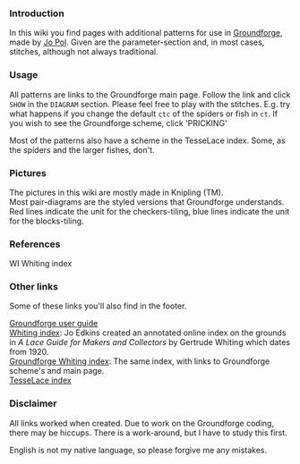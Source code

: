 ### Introduction
In this wiki you find pages with additional patterns for use in [Groundforge](https://d-bl.github.io/GroundForge/), made by [Jo Pol](https://github.com/d-bl). Given are the parameter-section and, in most cases, stitches, although not always traditional.

### Usage
All patterns are links to the Groundforge main page. Follow the link and click `SHOW` in the `DIAGRAM` section. Please feel free to play with the stitches. E.g. try what happens if you change the default `ctc` of the spiders or fish in `ct`. If you wish to see the Groundforge scheme, click 'PRICKING'

Most of the patterns also have a scheme in the TesseLace index. Some, as the spiders and the larger fishes, don't. 

### Pictures
The pictures in this wiki are mostly made in Knipling (TM).   
Most pair-diagrams are the styled versions that Groundforge understands. Red lines indicate the unit for the checkers-tiling, blue lines indicate the unit for the blocks-tiling.

### References
WI   Whiting index

### Other links
Some of these links you'll also find in the footer.

[Groundforge user guide](https://github.com/d-bl/GroundForge/wiki)   
[Whiting index](http://gwydir.demon.co.uk/jo/lace/whiting/index.htm#picindex): Jo Edkins created an annotated online index on the grounds in _A Lace Guide for Makers and Collectors_ by Gertrude Whiting which dates from 1920.     
[Groundforge Whiting index](https://github.com/d-bl/GroundForge/wiki/Whiting-Index): The same index, with links to Groundforge scheme's and main page.       
[TesseLace index](https://github.com/d-bl/GroundForge/wiki/TesseLace-Index)

### Disclaimer
All links worked when created. Due to work on the Groundforge coding, there may be hiccups. There is a work-around, but I have to study this first. 

English is not my native language, so please forgive me any mistakes.